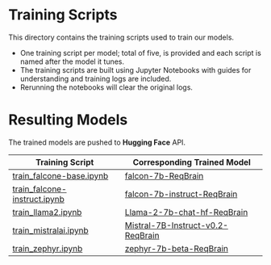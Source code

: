 # Training Scripts

This directory contains the training scripts used to train our models.

- One training script per model; total of five, is provided and each script is named after the model it tunes.
- The training scripts are built using Jupyter Notebooks with guides for understanding and training logs are included.
- Rerunning the notebooks will clear the original logs.

# Resulting Models

The trained models are pushed to **Hugging Face** API.

| Training Script | Corresponding Trained Model |
|-----------------|-----------------------------|
| [train_falcone-base.ipynb](https://github.com/REELICIT/reqbrain_rep_package/blob/25832a71b654dcdb1aef60e8fb3071182c3e53fe/training_scripts/train_falcone-base.ipynb)               | [falcon-7b-ReqBrain](https://huggingface.co/REELICIT/falcon-7b-ReqBrain)                           |
| [train_falcone-instruct.ipynb](https://github.com/REELICIT/reqbrain_rep_package/blob/25832a71b654dcdb1aef60e8fb3071182c3e53fe/training_scripts/train_falcone-instruct.ipynb)               | [falcon-7b-instruct-ReqBrain](https://huggingface.co/REELICIT/falcon-7b-instruct-ReqBrain)                           |
| [train_llama2.ipynb](https://github.com/REELICIT/reqbrain_rep_package/blob/25832a71b654dcdb1aef60e8fb3071182c3e53fe/training_scripts/train_llama2.ipynb)               | [Llama-2-7b-chat-hf-ReqBrain](https://huggingface.co/REELICIT/Llama-2-7b-chat-hf-ReqBrain)                           |
| [train_mistralai.ipynb](https://github.com/REELICIT/reqbrain_rep_package/blob/25832a71b654dcdb1aef60e8fb3071182c3e53fe/training_scripts/train_mistralai.ipynb)               | [Mistral-7B-Instruct-v0.2-ReqBrain](https://huggingface.co/REELICIT/Mistral-7B-Instruct-v0.2-ReqBrain)                           |
| [train_zephyr.ipynb](https://github.com/REELICIT/reqbrain_rep_package/blob/25832a71b654dcdb1aef60e8fb3071182c3e53fe/training_scripts/train_zephyr.ipynb)               | [zephyr-7b-beta-ReqBrain](https://huggingface.co/REELICIT/zephyr-7b-beta-ReqBrain) |
